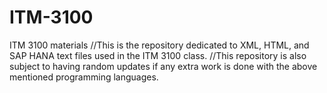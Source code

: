 # ITM-3100
ITM 3100 materials
//This is the repository dedicated to XML, HTML, and SAP HANA text files used in the ITM 3100 class.
//This repository is also subject to having random updates if any extra work is done with the above mentioned programming languages.
